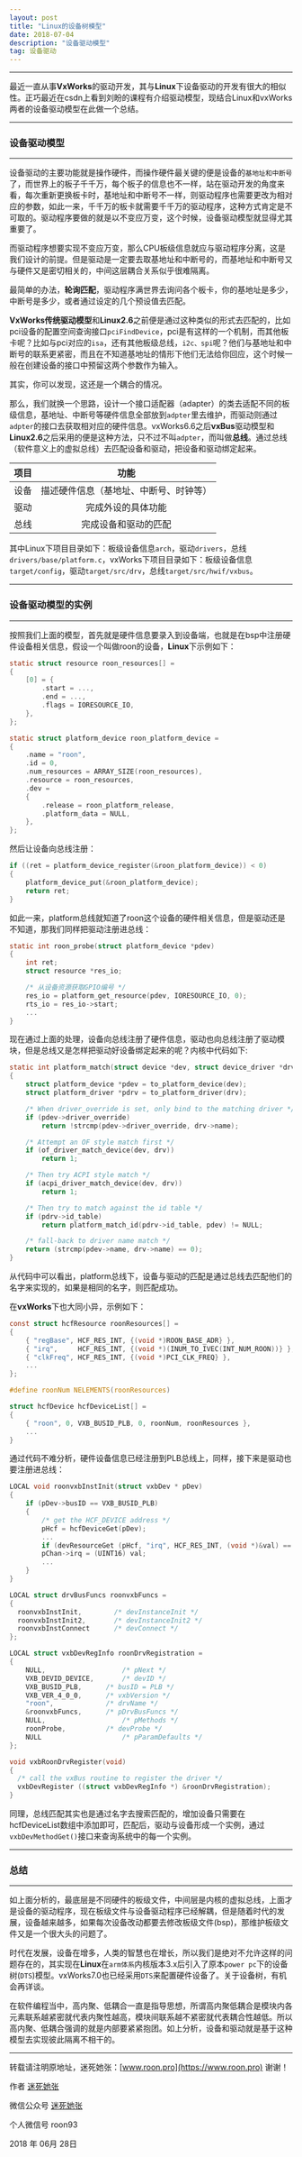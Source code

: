```yaml
---
layout: post
title: "Linux的设备树模型"
date: 2018-07-04
description: "设备驱动模型"
tag: 设备驱动
---   
```

------

最近一直从事**VxWorks**的驱动开发，其与**Linux**下设备驱动的开发有很大的相似性。正巧最近在csdn上看到刘盼的课程有介绍驱动模型，现结合Linux和vxWorks两者的设备驱动模型在此做一个总结。

-----
### 设备驱动模型
-----

设备驱动的主要功能就是操作硬件，而操作硬件最关键的便是设备的`基地址和中断号`了，而世界上的板子千千万，每个板子的信息也不一样，站在驱动开发的角度来看，每次重新更换板卡时，基地址和中断号不一样，则驱动程序也需要更改为相对应的参数，如此一来，千千万的板卡就需要千千万的驱动程序，这种方式肯定是不可取的。驱动程序要做的就是以不变应万变，这个时候，设备驱动模型就显得尤其重要了。


而驱动程序想要实现不变应万变，那么CPU板级信息就应与驱动程序分离，这是我们设计的前提。但是驱动是一定要去取基地址和中断号的，而基地址和中断号又与硬件又是密切相关的，中间这层耦合关系似乎很难隔离。


最简单的办法，**轮询匹配**，驱动程序满世界去询问各个板卡，你的基地址是多少，中断号是多少，或者通过设定的几个预设值去匹配。


**VxWorks传统驱动模型**和**Linux2.6**之前便是通过这种类似的形式去匹配的，比如pci设备的配置空间查询接口`pciFindDevice`，pci是有这样的一个机制，而其他板卡呢？比如与pci对应的`isa`，还有其他板级总线，`i2c、spi`呢？他们与基地址和中断号的联系更紧密，而且在不知道基地址的情形下他们无法给你回应，这个时候一般在创建设备的接口中预留这两个参数作为输入。


其实，你可以发现，这还是一个耦合的情况。


那么，我们就换一个思路，设计一个接口适配器（adapter）的类去适配不同的板级信息，基地址、中断号等硬件信息全部放到`adpter`里去维护，而驱动则通过`adpter`的接口去获取相对应的硬件信息。vxWorks6.6之后**vxBus**驱动模型和**Linux2.6**之后采用的便是这种方法，只不过不叫`adpter`，而叫做**总线**。通过总线（软件意义上的虚拟总线）去匹配设备和驱动，把设备和驱动绑定起来。

| 项目        |    功能    		|
| --------    | :-----:  			|
| 设备        | 描述硬件信息（基地址、中断号、时钟等）|
| 驱动        | 完成外设的具体功能   							 |
| 总线        | 完成设备和驱动的匹配 								|

其中Linux下项目目录如下：板级设备信息`arch`，驱动`drivers`，总线`drivers/base/platform.c`，vxWorks下项目目录如下：板级设备信息`target/config`，驱动`target/src/drv`，总线`target/src/hwif/vxbus`。

-----
### 设备驱动模型的实例
-----

按照我们上面的模型，首先就是硬件信息要录入到设备端，也就是在bsp中注册硬件设备相关信息，假设一个叫做roon的设备，**Linux**下示例如下：
```c
static struct resource roon_resources[] =
{
	[0] = {
		.start = ...,
		.end = ...,
		.flags = IORESOURCE_IO,
	},
};

static struct platform_device roon_platform_device =
{
	.name = "roon",
	.id = 0,
	.num_resources = ARRAY_SIZE(roon_resources),
	.resource = roon_resources,
	.dev =
	{
		.release = roon_platform_release,
		.platform_data = NULL,
	},
};
```
然后让设备向总线注册：
```c
if ((ret = platform_device_register(&roon_platform_device)) < 0)
{
	platform_device_put(&roon_platform_device);
	return ret;
}
```
如此一来，platform总线就知道了roon这个设备的硬件相关信息，但是驱动还是不知道，那我们同样把驱动注册进总线：
```c
static int roon_probe(struct platform_device *pdev)
{
	int ret;
	struct resource *res_io;

	/* 从设备资源获取GPIO编号 */
	res_io = platform_get_resource(pdev, IORESOURCE_IO, 0);
	rts_io = res_io->start;
	...
}
```
现在通过上面的处理，设备向总线注册了硬件信息，驱动也向总线注册了驱动模块，但是总线又是怎样把驱动好设备绑定起来的呢？内核中代码如下:
```c
static int platform_match(struct device *dev, struct device_driver *drv)
{
    struct platform_device *pdev = to_platform_device(dev);
    struct platform_driver *pdrv = to_platform_driver(drv);

    /* When driver_override is set, only bind to the matching driver */
    if (pdev->driver_override)
        return !strcmp(pdev->driver_override, drv->name);

    /* Attempt an OF style match first */
    if (of_driver_match_device(dev, drv))
        return 1;

    /* Then try ACPI style match */
    if (acpi_driver_match_device(dev, drv))
        return 1;

    /* Then try to match against the id table */
    if (pdrv->id_table)
        return platform_match_id(pdrv->id_table, pdev) != NULL;

    /* fall-back to driver name match */
    return (strcmp(pdev->name, drv->name) == 0);
}
```
从代码中可以看出，platform总线下，设备与驱动的匹配是通过总线去匹配他们的名字来实现的，如果是相同的名字，则匹配成功。

在**vxWorks**下也大同小异，示例如下：
```c
const struct hcfResource roonResources[] =
{
    { "regBase", HCF_RES_INT, {(void *)ROON_BASE_ADR} },
    { "irq",     HCF_RES_INT, {(void *)(INUM_TO_IVEC(INT_NUM_ROON))} },
    { "clkFreq", HCF_RES_INT, {(void *)PCI_CLK_FREQ} },
    ...
};

#define roonNum NELEMENTS(roonResources)

struct hcfDevice hcfDeviceList[] =
{
	{ "roon", 0, VXB_BUSID_PLB, 0, roonNum, roonResources },
	...
}
```
通过代码不难分析，硬件设备信息已经注册到PLB总线上，同样，接下来是驱动也要注册进总线：
```c
LOCAL void roonvxbInstInit(struct vxbDev * pDev)
{
	if (pDev->busID == VXB_BUSID_PLB)
	{
		/* get the HCF_DEVICE address */
		pHcf = hcfDeviceGet(pDev);
		...
		if (devResourceGet (pHcf, "irq", HCF_RES_INT, (void *)&val) == OK)
		pChan->irq = (UINT16) val;
		...
	}
}

LOCAL struct drvBusFuncs roonvxbFuncs =
{
  roonvxbInstInit,        /* devInstanceInit */
  roonvxbInstInit2,       /* devInstanceInit2 */
  roonvxbInstConnect      /* devConnect */
};

LOCAL struct vxbDevRegInfo roonDrvRegistration =
{
    NULL,					/* pNext */
    VXB_DEVID_DEVICE,		/* devID */
    VXB_BUSID_PLB,		/* busID = PLB */
    VXB_VER_4_0_0,		/* vxbVersion */
    "roon",				/* drvName */
    &roonvxbFuncs,		/* pDrvBusFuncs */
    NULL,					/* pMethods */
    roonProbe,			/* devProbe */
    NULL					/* pParamDefaults */
};

void vxbRoonDrvRegister(void)
{
  /* call the vxBus routine to register the driver */
  vxbDevRegister ((struct vxbDevRegInfo *) &roonDrvRegistration);
}
```

同理，总线匹配其实也是通过名字去搜索匹配的，增加设备只需要在hcfDeviceList数组中添加即可，匹配后，驱动与设备形成一个实例，通过`vxbDevMethodGet()`接口来查询系统中的每一个实例。

-----
### 总结
-----

如上面分析的，最底层是不同硬件的板级文件，中间层是内核的虚拟总线，上面才是设备的驱动程序，现在板级文件与设备驱动程序已经解耦，但是随着时代的发展，设备越来越多，如果每次设备改动都要去修改板级文件(bsp)，那维护板级文件又是一个很大头的问题了。


时代在发展，设备在增多，人类的智慧也在增长，所以我们是绝对不允许这样的问题存在的，其实现在**Linux**在`arm体系`内核版本3.x后引入了原本`power pc`下的设备树(`DTS`)模型。vxWorks7.0也已经采用`DTS`来配置硬件设备了。关于设备树，有机会再详谈。


在软件编程当中，高内聚、低耦合一直是指导思想，所谓高内聚低耦合是模块内各元素联系越紧密就代表内聚性越高，模块间联系越不紧密就代表耦合性越低。所以高内聚、低耦合强调的就是内部要紧紧抱团。如上分析，设备和驱动就是基于这种模型去实现彼此隔离不相干的。

------

转载请注明原地址，迷死她张：[www.roon.pro](https://www.roon.pro) 谢谢！

作者 [迷死她张](https://www.roon.pro)

微信公众号 [迷死她张](http://mp.weixin.qq.com/mp/homepage?__biz=MzIxOTYyNjQ4Mg==&hid=4&sn=36c28244f4b4a44604719c1059709b7a#wechat_redirect)

个人微信号 roon93

2018 年 06月 28日
